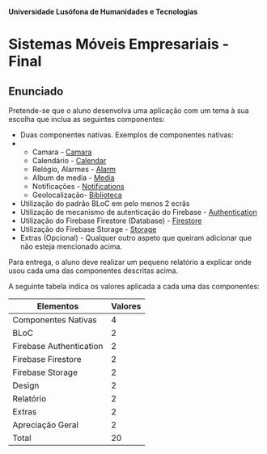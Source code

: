 **Universidade Lusófona de Humanidades e Tecnologias**

# Sistemas Móveis Empresariais - Final

## Enunciado

Pretende-se que o aluno desenvolva uma aplicação com um tema à sua escolha que inclua as seguintes componentes:

* Duas componentes nativas. Exemplos de componentes nativas:
* * Camara - [Camara](https://pub.dev/packages/image_picker)
  * Calendário - [Calendar](https://pub.dev/packages/device_calendar)
  * Relógio, Alarmes - [Alarm](https://pub.dev/packages/alarm)
  * Album de media - [Media](https://pub.dev/packages/image_picker)
  * Notificações - [Notifications](https://pub.dev/packages/flutter_local_notifications)
  * Geolocalização- [Biblioteca](https://pub.dev/packages/geolocator)
* Utilização do padrão BLoC em pelo menos 2 ecrãs
* Utilização de mecanismo de autenticação do Firebase - [Authentication](https://firebase.google.com/docs/auth/)
* Utilização do Firebase Firestore (Database) - [Firestore](https://firebase.google.com/docs/firestore/)
* Utilização do Firebase Storage - [Storage](https://firebase.google.com/docs/storage/)
* Extras (Opcional) - Qualquer outro aspeto que queiram adicionar que não esteja mencionado acima.

Para entrega, o aluno deve realizar um pequeno relatório a explicar onde usou cada uma das componentes descritas acima.

A seguinte tabela indica os valores aplicada a cada uma das componentes:

| Elementos      | Valores      |
| ------------- | ------------- |
| Componentes Nativas | 4 |
| BLoC | 2 |
| Firebase Authentication | 2 |
| Firebase Firestore | 2 |
| Firebase Storage | 2 | 
| Design | 2 | 
| Relatório | 2 | 
| Extras | 2 | 
| Apreciação Geral | 2 | 
| Total | 20 |
